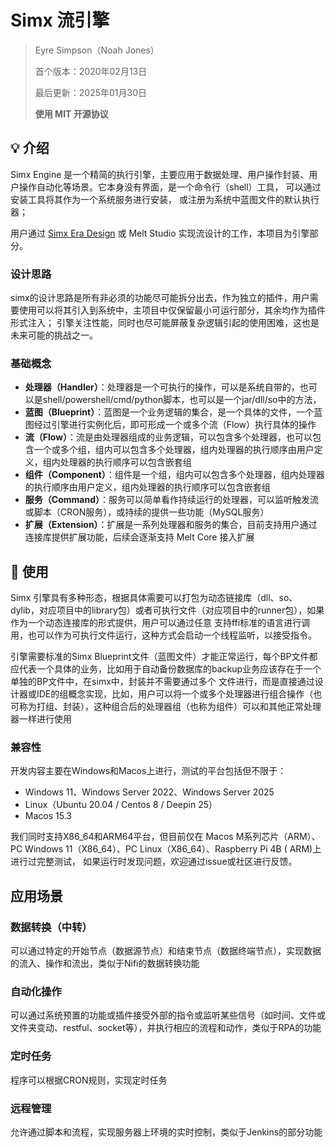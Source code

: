 # Simx 流引擎

> Eyre Simpson（Noah Jones）
>
> 首个版本：2020年02月13日
>
> 最后更新：2025年01月30日
>
> **使用 MIT 开源协议**

## 💡 介绍

Simx Engine 是一个精简的执行引擎，主要应用于数据处理、用户操作封装、用户操作自动化等场景。它本身没有界面，是一个命令行（shell）工具，
可以通过安装工具将其作为一个系统服务进行安装， 或注册为系统中蓝图文件的默认执行器；

用户通过 [Simx Era Design](https://github.com/zhaoswen/simx-era-design) 或 Melt Studio 实现流设计的工作，本项目为引擎部分。

### 设计思路

simx的设计思路是所有非必须的功能尽可能拆分出去，作为独立的插件，用户需要使用可以将其引入到系统中，主项目中仅保留最小可运行部分，其余均作为插件形式注入；
引擎关注性能，同时也尽可能屏蔽复杂逻辑引起的使用困难，这也是未来可能的挑战之一。

### 基础概念

- **处理器（Handler）**：处理器是一个可执行的操作，可以是系统自带的，也可以是shell/powershell/cmd/python脚本，也可以是一个jar/dll/so中的方法，
- **蓝图（Blueprint）**：蓝图是一个业务逻辑的集合，是一个具体的文件，一个蓝图经过引擎进行实例化后，即可形成一个或多个流（Flow）执行具体的操作
- **流（Flow）**：流是由处理器组成的业务逻辑，可以包含多个处理器，也可以包含一个或多个组，组内可以包含多个处理器，组内处理器的执行顺序由用户定义，组内处理器的执行顺序可以包含嵌套组
- **组件（Component）**：组件是一个组，组内可以包含多个处理器，组内处理器的执行顺序由用户定义，组内处理器的执行顺序可以包含嵌套组
- **服务（Command）**：服务可以简单看作持续运行的处理器，可以监听触发流或脚本（CRON服务），或持续的提供一些功能（MySQL服务）
- **扩展（Extension）**：扩展是一系列处理器和服务的集合，目前支持用户通过连接库提供扩展功能，后续会逐渐支持 Melt Core 接入扩展

## 🌟 使用

Simx 引擎具有多种形态，根据具体需要可以打包为动态链接库（dll、so、dylib，对应项目中的library包）或者可执行文件（对应项目中的runner包），如果作为一个动态连接库的形式提供，用户可以通过任意
支持ffi标准的语言进行调用，也可以作为可执行文件运行，这种方式会启动一个线程监听，以接受指令。

引擎需要标准的Simx Blueprint文件（蓝图文件）才能正常运行，每个BP文件都应代表一个具体的业务，比如用于自动备份数据库的backup业务应该存在于一个单独的BP文件中，在simx中，封装并不需要通过多个
文件进行，而是直接通过设计器或IDE的组概念实现，比如，用户可以将一个或多个处理器进行组合操作（也可称为打组、封装），这种组合后的处理器组（也称为组件）可以和其他正常处理器一样进行使用

### 兼容性

开发内容主要在Windows和Macos上进行，测试的平台包括但不限于：

- Windows 11、Windows Server 2022、Windows Server 2025
- Linux（Ubuntu 20.04 / Centos 8 / Deepin 25）
- Macos 15.3

我们同时支持X86_64和ARM64平台，但目前仅在 Macos M系列芯片（ARM）、PC Windows 11（X86_64）、PC Linux（X86_64）、Raspberry Pi 4B (
ARM)上进行过完整测试，
如果运行时发现问题，欢迎通过issue或社区进行反馈。

## 应用场景

### 数据转换（中转）

可以通过特定的开始节点（数据源节点）和结束节点（数据终端节点），实现数据的流入、操作和流出，类似于Nifi的数据转换功能

### 自动化操作

可以通过系统预置的功能或插件接受外部的指令或监听某些信号（如时间、文件或文件夹变动、restful、socket等），并执行相应的流程和动作，类似于RPA的功能

### 定时任务

程序可以根据CRON规则，实现定时任务

### 远程管理

允许通过脚本和流程，实现服务器上环境的实时控制，类似于Jenkins的部分功能
